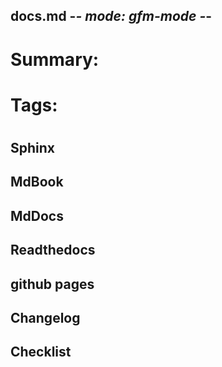 ## docs.md -*- mode: gfm-mode -*-
# Summary:
#
# Tags:
#


## Sphinx

## MdBook

## MdDocs

## Readthedocs

## github pages

## Changelog 

## Checklist
